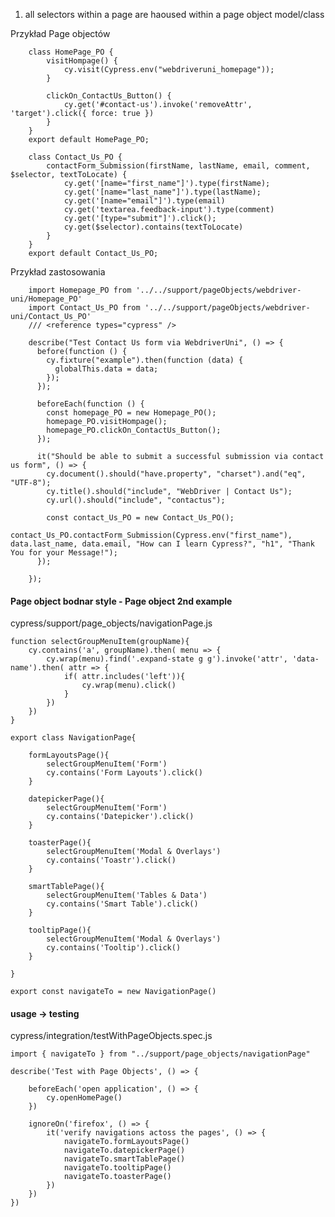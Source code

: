 1) all selectors within a page are haoused within a page object model/class

Przykład Page objectów

        class HomePage_PO {
            visitHompage() {
                cy.visit(Cypress.env("webdriveruni_homepage"));
            }

            clickOn_ContactUs_Button() {
                cy.get('#contact-us').invoke('removeAttr', 'target').click({ force: true })
            }
        }
        export default HomePage_PO;
        
        class Contact_Us_PO {
            contactForm_Submission(firstName, lastName, email, comment, $selector, textToLocate) {
                cy.get('[name="first_name"]').type(firstName);
                cy.get('[name="last_name"]').type(lastName);
                cy.get('[name="email"]').type(email)
                cy.get('textarea.feedback-input').type(comment)
                cy.get('[type="submit"]').click();
                cy.get($selector).contains(textToLocate)
            }
        }
        export default Contact_Us_PO;
        
        


Przykład zastosowania

        import Homepage_PO from '../../support/pageObjects/webdriver-uni/Homepage_PO'
        import Contact_Us_PO from '../../support/pageObjects/webdriver-uni/Contact_Us_PO'
        /// <reference types="cypress" />

        describe("Test Contact Us form via WebdriverUni", () => {
          before(function () {
            cy.fixture("example").then(function (data) {
              globalThis.data = data;
            });
          });

          beforeEach(function () {
            const homepage_PO = new Homepage_PO();
            homepage_PO.visitHompage();
            homepage_PO.clickOn_ContactUs_Button();
          });

          it("Should be able to submit a successful submission via contact us form", () => {
            cy.document().should("have.property", "charset").and("eq", "UTF-8");
            cy.title().should("include", "WebDriver | Contact Us");
            cy.url().should("include", "contactus");
            
            const contact_Us_PO = new Contact_Us_PO();
            contact_Us_PO.contactForm_Submission(Cypress.env("first_name"), data.last_name, data.email, "How can I learn Cypress?", "h1", "Thank You for your Message!");
          });

        });


#### Page object bodnar style - Page object 2nd example

cypress/support/page_objects/navigationPage.js


    function selectGroupMenuItem(groupName){
        cy.contains('a', groupName).then( menu => {
            cy.wrap(menu).find('.expand-state g g').invoke('attr', 'data-name').then( attr => {
                if( attr.includes('left')){
                    cy.wrap(menu).click()
                }
            })
        })
    }

    export class NavigationPage{

        formLayoutsPage(){
            selectGroupMenuItem('Form')
            cy.contains('Form Layouts').click()
        }

        datepickerPage(){
            selectGroupMenuItem('Form')
            cy.contains('Datepicker').click()
        }

        toasterPage(){
            selectGroupMenuItem('Modal & Overlays')
            cy.contains('Toastr').click()
        }

        smartTablePage(){
            selectGroupMenuItem('Tables & Data')
            cy.contains('Smart Table').click()
        }

        tooltipPage(){
            selectGroupMenuItem('Modal & Overlays')
            cy.contains('Tooltip').click()
        }

    }

    export const navigateTo = new NavigationPage()
    
#### usage -> testing


cypress/integration/testWithPageObjects.spec.js

    import { navigateTo } from "../support/page_objects/navigationPage"

    describe('Test with Page Objects', () => {

        beforeEach('open application', () => {
            cy.openHomePage()
        })

        ignoreOn('firefox', () => {
            it('verify navigations actoss the pages', () => {
                navigateTo.formLayoutsPage()
                navigateTo.datepickerPage()
                navigateTo.smartTablePage()
                navigateTo.tooltipPage()
                navigateTo.toasterPage()
            })
        })
    })
    
 


